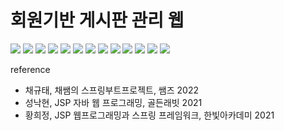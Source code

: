 # 회원기반 게시판 관리 웹
<div><img src="https://img.shields.io/badge/HTML 5.0-E34F26?style=flat&logo=html5&logoColor=white"> <img src="https://img.shields.io/badge/CSS-1572B6?style=flat&logo=css3&logoColor=white"> 
  <img src="https://img.shields.io/badge/Bootstrap 5-7952B3?style=flat&logo=bootstrap&logoColor=white"> <img src="https://img.shields.io/badge/Javascript-F7DF1E?style=flat&logo=javascript&logoColor=black"> <img src="https://img.shields.io/badge/Jquery 3.5.1-0769AD?style=flat&logo=jquery&logoColor=white"> <img src="https://img.shields.io/badge/-Ajax-%230B614B?style=flat&logo=Ajax&logoColor=white"> <img src="https://img.shields.io/badge/BackEnd-000000?style=flat&logo=backendless&logoColor=white"> <img src="https://img.shields.io/badge/Java 17-007396?style=flat&logo=OpenJDK&logoColor=white"/> <img src="https://img.shields.io/badge/Tomcat 9.0-F8DC75?style=flat&logo=apachetomcat&logoColor=black"> <img src="https://img.shields.io/badge/SpringToolSuite 4-6DB33F?style=flat&logo=spring&logoColor=white"> <img src="https://img.shields.io/badge/SpringBoot 3.0.-6DB33F?style=flat&logo=springboot&logoColor=white"> <img src="https://img.shields.io/badge/-H2%20database%202.1.214%20(2022--06--13)-%234B088A?style=flat"> <img src="https://img.shields.io/badge/MySQL-4479A1?style=flat&logo=MySQL&logoColor=white"> 
    
   
reference  
- 채규태, 채쌤의 스프링부트프로젝트, 쌤즈 2022  
- 성낙현, JSP 자바 웹 프로그래밍, 골든래빗 2021  
- 황희정, JSP 웹프로그래밍과 스프링 프레임워크, 한빛아카데미 2021
